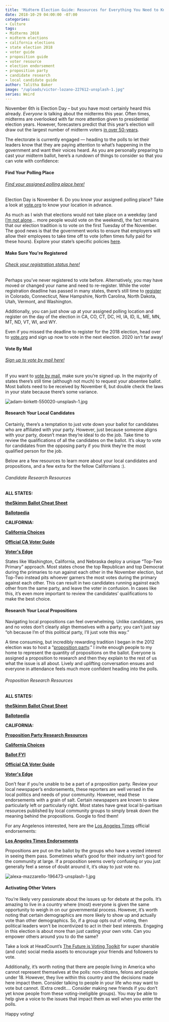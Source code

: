 ```yaml
---
title: 'Midterm Election Guide: Resources for Everything You Need to Know'
date: 2018-10-29 04:00:00 -07:00
categories:
- Culture
tags:
- Midterms 2018
- midterm elections
- california elections
- state election 2018
- voter guide
- proposition guide
- voter resource
- election endorsement
- proposition party
- candidate research
- local candidate guide
author: Talitha Baker
image: "/uploads/victor-lozano-227612-unsplash-1.jpg"
series: Weird
---
```


November 6th is Election Day – but you have most certainly heard this already. _Everyone_ is talking about the midterms this year. Often times, midterms are overlooked with far more attention given to presidential election years. However, forecasters predict that this year’s election will draw out the largest number of midterm voters [in over 50-years](https://www.npr.org/2018/10/18/658255884/voter-turnout-could-hit-50-year-record-for-midterm-elections).
 
The electorate is currently engaged — heading to the polls to let their leaders know that they are paying attention to what’s happening in the government and want their voices heard. As you are personally preparing to cast your midterm ballot, here’s a rundown of things to consider so that you can vote with confidence:
 
#### Find Your Polling Place

###### [Find your assigned polling place here!](https://www.vote.org/polling-place-locator/)

Election Day is November 6. Do you know your assigned polling place? Take a look at [vote.org](https://www.vote.org/polling-place-locator/) to know your location in advance.
 
As much as I wish that elections would not take place on a weekday (and [I’m not alone](https://www.youtube.com/watch?v=9WvoGlQ7zH8)… more people would vote on the weekend), the fact remains that our election tradition is to vote on the first Tuesday of the November. The good news is that the government works to ensure that employers will allow their employees to take time off to vote (often times fully paid for these hours). Explore your state’s specific policies [here](https://www.nolo.com/legal-encyclopedia/taking-time-off-voting-jury-29708.html).
 
#### Make Sure You're Registered

###### [Check your registration status here!](https://www.vote.org/am-i-registered-to-vote/)

Perhaps you’ve never registered to vote before. Alternatively, you may have moved or changed your name and need to re-register. While the voter registration deadline has passed in many states, there’s still time to [register](https://www.vote.org/) in Colorado, Connecticut, New Hampshire, North Carolina, North Dakota, Utah, Vermont, and Washington.
 
Additionally, you can just show up at your assigned polling location and register on the day of the election in CA, CO, CT, DC, HI, IA, ID, IL, ME, MN, MT, ND, VT, WI, and WY.
 
Even if you missed the deadline to register for the 2018 election, head over to [vote.org](https://www.vote.org/register-to-vote/) and sign up now to vote in the next election. 2020 isn’t far away!
 
#### Vote By Mail

###### [Sign up to vote by mail here!](https://www.vote.org/absentee-ballot/)

If you want to [vote by mail](https://www.vote.org/absentee-ballot/), make sure you’re signed up. In the majority of states there’s still time (although not much) to request your absentee ballot. Most ballots need to be received by November 6, but double check the laws in your state because there’s some variance.

![adam-birkett-550020-unsplash-1.jpg](/uploads/adam-birkett-550020-unsplash-1.jpg)
 
#### Research Your Local Candidates

Certainly, there’s a temptation to just vote down your ballot for candidates who are affiliated with your party. However, just because someone aligns with your party, doesn’t mean they’re ideal to do the job. Take time to review the qualifications of all the candidates on the ballot. It’s okay to vote for candidates from the opposing party if you think they’re the most qualified person for the job.

Below are a few resources to learn more about your local candidates and propositions, and a few extra for the fellow Californians :).

###### Candidate Research Resources

**ALL STATES:**

**[theSkimm Ballot Cheat Sheet](https://www.theskimm.com/noexcuses/myballot)**

**[Ballotpedia](https://ballotpedia.org/Sample_Ballot_Lookup?utm_source=ballotpedia&utm_campaign=sample_ballot_frontpage)**

**CALIFORNIA:**

**[California Choices](https://www.californiachoices.org/)**

**[Official CA Voter Guide](http://voterguide.sos.ca.gov/)**

**[Voter's Edge](https://votersedge.org/ca)**
 
States like Washington, California, and Nebraska deploy a unique “Top-Two Primary” approach. Most states chose the top Republican and top Democrat during the primaries to run against each other in the November election, but Top-Two instead pits whoever garners the most votes during the primary against each other. This can result in two candidates running against each other from the same party, and leave the voter in confusion. In cases like this, it’s even more important to review the candidates’ qualifications to make the best choice.
 
#### Research Your Local Propositions

Navigating local propositions can feel overwhelming. Unlike candidates, yes and no votes don’t clearly align themselves with a party; you can’t just say “oh because I’m of this political party, I’ll just vote this way.”
 
A time consuming, but incredibly rewarding tradition I began in the 2012 election was to host a “[proposition party](https://www.propositionparty.com/).” I invite enough people to my home to represent the quantity of propositions on the ballot. Everyone is assigned a proposition to research and then they explain to the rest of us what the issue is all about. Lively and uplifting conversation ensues and everyone in attendance feels much more confident heading into the polls.

###### Proposition Research Resources

**ALL STATES:**

**[theSkimm Ballot Cheat Sheet](https://www.theskimm.com/noexcuses/myballot)**

**[Ballotpedia](https://ballotpedia.org/Sample_Ballot_Lookup?utm_source=ballotpedia&utm_campaign=sample_ballot_frontpage)**

**CALIFORNIA:**

**[Proposition Party Research Resources](https://www.propositionparty.com/research/)**

**[California Choices](https://www.californiachoices.org/)**

**[Ballot FYI](https://www.ballot.fyi/)**

**[Official CA Voter Guide](http://voterguide.sos.ca.gov/)**

**[Voter's Edge](https://votersedge.org/ca)**
 
Don’t fear if you’re unable to be a part of a proposition party. Review your local newspaper’s endorsements, these reporters are well versed in the local politics and needs of your community. However, read these endorsements with a grain of salt. Certain newspapers are known to skew particularly left or particularly right. Most states have great local bi-partisan resources published by local community groups to simply break down the meaning behind the propositions. Google to find them!

For any Angelenos interested, here are the [Los Angeles Times](http://www.latimes.com/opinion/endorsements/la-ed-endorsement-wrapup-20181019-story.html) official endorsements:

**[Los Angeles Times Endorsements](http://www.latimes.com/opinion/endorsements/la-ed-endorsement-wrapup-20181019-story.html)**
 
Propositions are put on the ballot by the groups who have a vested interest in seeing them pass. Sometimes what’s good for their industry isn’t good for the community at large. If a proposition seems overly confusing or you just generally feel a sense of doubt around it, it’s okay to just vote no.

![alexa-mazzarello-196473-unsplash-1.jpg](/uploads/alexa-mazzarello-196473-unsplash-1.jpg)
 
#### Activating Other Voters

You’re likely very passionate about the issues up for debate at the polls. It’s amazing to live in a country where (most) everyone is given the same opportunity to weigh in on our governmental process. However, it’s worth noting that certain demographics are more likely to show up and actually vote than other demographics. So, if a group opts out of voting, then political leaders won’t be incentivized to act in their best interests. Engaging in this election is about more than just casting your own vote. Can you empower others around you to do the same?
 
Take a look at HeadCount’s [The Future is Voting Toolkit](https://thefutureisvoting.org/) for super sharable (and cute) social media assets to encourage your friends and followers to vote.
 
Additionally, it’s worth noting that there are people living in America who cannot represent themselves at the polls: non-citizens, felons and people under 18. However, they live within this country and the decisions made here impact them. Consider talking to people in your life who may want to vote but cannot. (Extra credit…. Consider making new friends if you don’t yet know people from these voting-ineligible groups). You may be able to help give a voice to the issues that impact them as well when you enter the polls.

Happy voting!